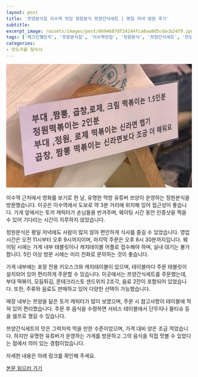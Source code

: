 ```yaml
---
layout: post
title: '쯔양분식집 이수역 맛집 정원분식 쯔양간식세트 | 평일 저녁 방문 후기'
subtitle: 
excerpt_image: /assets/images/post/6694687df24244fca8aa8d5cdacb24f9.jpg
tags: ['체크인챌린지', '쯔양분식집', '이수역맛집', '정원분식', '쯔양간식세트', '쯔양사업', '유튜버쯔양분식집', '서이추환영']
categories: 
- 맛도리를 찾아서
---
```


![메인 이미지](/assets/images/post/6694687df24244fca8aa8d5cdacb24f9.jpg)

이수역 근처에서 영화를 보기로 한 날, 유명한 먹방 유튜버 쯔양이 운영하는 정원분식을 방문했습니다. 이곳은 이수역에서 도보로 약 3분 거리에 위치해 있어 접근성이 좋습니다. 가게 앞에서는 토끼 캐릭터가 손님들을 반겨주며, 웨이팅 시간 동안 인증샷을 찍을 수 있어 기다리는 시간이 지루하지 않았습니다.

정원분식은 평일 저녁에도 사람이 많지 않아 편안하게 식사를 즐길 수 있었습니다. 영업 시간은 오전 11시부터 오후 9시까지이며, 마지막 주문은 오후 8시 30분까지입니다. 웨이팅 시에는 가게 내부 태블릿이나 캐치테이블 어플로 접수해야 하며, 실내 대기는 불가합니다. 5인 이상 방문 시에는 미리 전화로 문의하는 것이 좋습니다.

가게 내부에는 포장 전용 키오스크와 캐치테이블이 있으며, 테이블마다 주문 태블릿이 설치되어 있어 편리하게 주문할 수 있습니다. 이곳에서는 쯔양간식세트를 주문했는데, 부대 떡볶이, 모듬튀김, 몬테크리스토 샌드위치 2조각, 음료 2잔이 포함되어 있었습니다. 또한, 주류와 음료도 판매하고 있어 다양한 선택이 가능했습니다.

매장 내부는 쯔양을 닮은 토끼 캐릭터가 많이 보였으며, 주문 시 참고사항이 테이블에 적혀 있어 편리했습니다. 주문 후 음식을 수령하면 서비스 테이블에서 단무지나 물티슈 등을 셀프로 챙길 수 있습니다. 

쯔양간식세트의 맛은 그럭저럭 먹을 만한 수준이었으며, 가격 대비 양은 조금 적었습니다. 하지만 유명한 유튜버가 운영하는 가게를 방문하고 그의 음식을 직접 맛볼 수 있었다는 점에서 의미 있는 경험이었습니다. 

자세한 내용은 아래 링크를 확인해 주세요.

[본문 읽으러 가기](https://m.blog.naver.com/ham_eaten_jellybear/223213430448)
